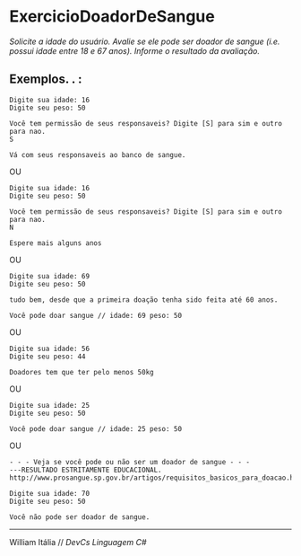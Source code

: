 # ExercicioDoadorDeSangue
_Solicite a idade do usuário. Avalie se ele pode ser doador de sangue (i.e. possui idade entre 18 e 67 anos). Informe o resultado da avaliação._
## Exemplos. . :
```
Digite sua idade: 16 
Digite seu peso: 50

Você tem permissão de seus responsaveis? Digite [S] para sim e outro para nao.
S

Vá com seus responsaveis ao banco de sangue.
```
OU
```
Digite sua idade: 16
Digite seu peso: 50

Você tem permissão de seus responsaveis? Digite [S] para sim e outro para nao.
N

Espere mais alguns anos
```
OU
```
Digite sua idade: 69
Digite seu peso: 50

tudo bem, desde que a primeira doação tenha sido feita até 60 anos.

Você pode doar sangue // idade: 69 peso: 50
```
OU
```
Digite sua idade: 56
Digite seu peso: 44

Doadores tem que ter pelo menos 50kg
```
OU
```
Digite sua idade: 25
Digite seu peso: 50

Você pode doar sangue // idade: 25 peso: 50
```
OU
```
- - - Veja se você pode ou não ser um doador de sangue - - -
---RESULTADO ESTRITAMENTE EDUCACIONAL.
http://www.prosangue.sp.gov.br/artigos/requisitos_basicos_para_doacao.html

Digite sua idade: 70
Digite seu peso: 50

Você não pode ser doador de sangue.
```
---
William Itália // _DevCs_ _Linguagem C#_